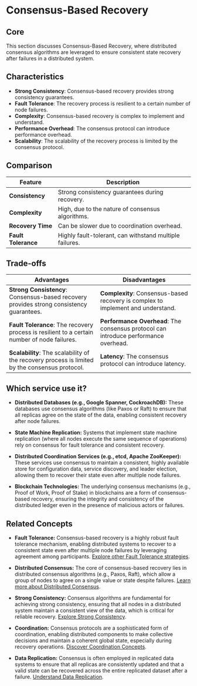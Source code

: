 # Consensus-Based Recovery

## Core

This section discusses Consensus-Based Recovery, where distributed consensus algorithms are leveraged to ensure consistent state recovery after failures in a distributed system.

## Characteristics

- **Strong Consistency**: Consensus-based recovery provides strong consistency guarantees.
- **Fault Tolerance**: The recovery process is resilient to a certain number of node failures.
- **Complexity**: Consensus-based recovery is complex to implement and understand.
- **Performance Overhead**: The consensus protocol can introduce performance overhead.
- **Scalability**: The scalability of the recovery process is limited by the consensus protocol.

## Comparison

| Feature | Description |
|---|---|
| **Consistency** | Strong consistency guarantees during recovery. |
| **Complexity** | High, due to the nature of consensus algorithms. |
| **Recovery Time** | Can be slower due to coordination overhead. |
| **Fault Tolerance** | Highly fault-tolerant, can withstand multiple failures. |

## Trade-offs

| Advantages | Disadvantages |
|---|---|
| **Strong Consistency**: Consensus-based recovery provides strong consistency guarantees. | **Complexity**: Consensus-based recovery is complex to implement and understand. |
| **Fault Tolerance**: The recovery process is resilient to a certain number of node failures. | **Performance Overhead**: The consensus protocol can introduce performance overhead. |
| **Scalability**: The scalability of the recovery process is limited by the consensus protocol. | **Latency**: The consensus protocol can introduce latency. |

## Which service use it?



-   **Distributed Databases (e.g., Google Spanner, CockroachDB):** These databases use consensus algorithms (like Paxos or Raft) to ensure that all replicas agree on the state of the data, enabling consistent recovery after node failures.

-   **State Machine Replication:** Systems that implement state machine replication (where all nodes execute the same sequence of operations) rely on consensus for fault tolerance and consistent recovery.

-   **Distributed Coordination Services (e.g., etcd, Apache ZooKeeper):** These services use consensus to maintain a consistent, highly available store for configuration data, service discovery, and leader election, allowing them to recover their state even after multiple node failures.

-   **Blockchain Technologies:** The underlying consensus mechanisms (e.g., Proof of Work, Proof of Stake) in blockchains are a form of consensus-based recovery, ensuring the integrity and consistency of the distributed ledger even in the presence of malicious actors or failures.

## Related Concepts

-   **Fault Tolerance:** Consensus-based recovery is a highly robust fault tolerance mechanism, enabling distributed systems to recover to a consistent state even after multiple node failures by leveraging agreement among participants. [Explore other Fault Tolerance strategies](../README.md).

-   **Distributed Consensus:** The core of consensus-based recovery lies in distributed consensus algorithms (e.g., Paxos, Raft), which allow a group of nodes to agree on a single value or state despite failures. [Learn more about Distributed Consensus](../../distributed-consensus/README.md).

-   **Strong Consistency:** Consensus algorithms are fundamental for achieving strong consistency, ensuring that all nodes in a distributed system maintain a consistent view of the data, which is critical for reliable recovery. [Explore Strong Consistency](../../consistency-models/strong-consistency/README.md).

-   **Coordination:** Consensus protocols are a sophisticated form of coordination, enabling distributed components to make collective decisions and maintain a coherent global state, especially during recovery operations. [Discover Coordination Concepts](../../coordination/README.md).

-   **Data Replication:** Consensus is often employed in replicated data systems to ensure that all replicas are consistently updated and that a valid state can be recovered across the entire replicated dataset after a failure. [Understand Data Replication](../../data-replication/README.md).
